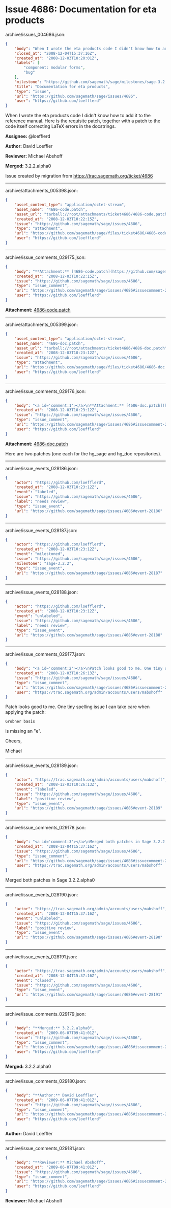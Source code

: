 # Issue 4686: Documentation for eta products

archive/issues_004686.json:
```json
{
    "body": "When I wrote the eta products code I didn't know how to add it to the reference manual. Here is the requisite patch, together with a patch to the code itself correcting LaTeX errors in the docstrings.\n\n**Assignee:** @loefflerd\n\n**Author:** David Loeffler\n\n**Reviewer:** Michael Abshoff\n\n**Merged:** 3.2.2.alpha0\n\nIssue created by migration from https://trac.sagemath.org/ticket/4686\n\n",
    "closed_at": "2008-12-04T15:37:16Z",
    "created_at": "2008-12-03T10:20:01Z",
    "labels": [
        "component: modular forms",
        "bug"
    ],
    "milestone": "https://github.com/sagemath/sage/milestones/sage-3.2.2",
    "title": "Documentation for eta products",
    "type": "issue",
    "url": "https://github.com/sagemath/sage/issues/4686",
    "user": "https://github.com/loefflerd"
}
```
When I wrote the eta products code I didn't know how to add it to the reference manual. Here is the requisite patch, together with a patch to the code itself correcting LaTeX errors in the docstrings.

**Assignee:** @loefflerd

**Author:** David Loeffler

**Reviewer:** Michael Abshoff

**Merged:** 3.2.2.alpha0

Issue created by migration from https://trac.sagemath.org/ticket/4686





---

archive/attachments_005398.json:
```json
{
    "asset_content_type": "application/octet-stream",
    "asset_name": "4686-code.patch",
    "asset_url": "tarball://root/attachments/ticket4686/4686-code.patch",
    "created_at": "2008-12-03T10:22:15Z",
    "issue": "https://github.com/sagemath/sage/issues/4686",
    "type": "attachment",
    "url": "https://github.com/sagemath/sage/files/ticket4686/4686-code.patch",
    "user": "https://github.com/loefflerd"
}
```



---

archive/issue_comments_029175.json:
```json
{
    "body": "**Attachment:** [4686-code.patch](https://github.com/sagemath/sage/files/ticket4686/4686-code.patch)",
    "created_at": "2008-12-03T10:22:15Z",
    "issue": "https://github.com/sagemath/sage/issues/4686",
    "type": "issue_comment",
    "url": "https://github.com/sagemath/sage/issues/4686#issuecomment-29175",
    "user": "https://github.com/loefflerd"
}
```

**Attachment:** [4686-code.patch](https://github.com/sagemath/sage/files/ticket4686/4686-code.patch)



---

archive/attachments_005399.json:
```json
{
    "asset_content_type": "application/octet-stream",
    "asset_name": "4686-doc.patch",
    "asset_url": "tarball://root/attachments/ticket4686/4686-doc.patch",
    "created_at": "2008-12-03T10:23:12Z",
    "issue": "https://github.com/sagemath/sage/issues/4686",
    "type": "attachment",
    "url": "https://github.com/sagemath/sage/files/ticket4686/4686-doc.patch",
    "user": "https://github.com/loefflerd"
}
```



---

archive/issue_comments_029176.json:
```json
{
    "body": "<a id='comment:1'></a>\n**Attachment:** [4686-doc.patch](https://github.com/sagemath/sage/files/ticket4686/4686-doc.patch)\n\nHere are two patches (one each for the hg_sage and hg_doc repositories).",
    "created_at": "2008-12-03T10:23:12Z",
    "issue": "https://github.com/sagemath/sage/issues/4686",
    "type": "issue_comment",
    "url": "https://github.com/sagemath/sage/issues/4686#issuecomment-29176",
    "user": "https://github.com/loefflerd"
}
```

<a id='comment:1'></a>
**Attachment:** [4686-doc.patch](https://github.com/sagemath/sage/files/ticket4686/4686-doc.patch)

Here are two patches (one each for the hg_sage and hg_doc repositories).



---

archive/issue_events_028186.json:
```json
{
    "actor": "https://github.com/loefflerd",
    "created_at": "2008-12-03T10:23:12Z",
    "event": "labeled",
    "issue": "https://github.com/sagemath/sage/issues/4686",
    "label": "needs review",
    "type": "issue_event",
    "url": "https://github.com/sagemath/sage/issues/4686#event-28186"
}
```



---

archive/issue_events_028187.json:
```json
{
    "actor": "https://github.com/loefflerd",
    "created_at": "2008-12-03T10:23:12Z",
    "event": "milestoned",
    "issue": "https://github.com/sagemath/sage/issues/4686",
    "milestone": "sage-3.2.2",
    "type": "issue_event",
    "url": "https://github.com/sagemath/sage/issues/4686#event-28187"
}
```



---

archive/issue_events_028188.json:
```json
{
    "actor": "https://github.com/loefflerd",
    "created_at": "2008-12-03T10:23:12Z",
    "event": "unlabeled",
    "issue": "https://github.com/sagemath/sage/issues/4686",
    "label": "needs review",
    "type": "issue_event",
    "url": "https://github.com/sagemath/sage/issues/4686#event-28188"
}
```



---

archive/issue_comments_029177.json:
```json
{
    "body": "<a id='comment:2'></a>\nPatch looks good to me. One tiny spelling issue I can take care when applying the patch:\n\n```\nGrobner basis\n```\nis missing an \"e\".\n\nCheers,\n\nMichael",
    "created_at": "2008-12-03T10:26:13Z",
    "issue": "https://github.com/sagemath/sage/issues/4686",
    "type": "issue_comment",
    "url": "https://github.com/sagemath/sage/issues/4686#issuecomment-29177",
    "user": "https://trac.sagemath.org/admin/accounts/users/mabshoff"
}
```

<a id='comment:2'></a>
Patch looks good to me. One tiny spelling issue I can take care when applying the patch:

```
Grobner basis
```
is missing an "e".

Cheers,

Michael



---

archive/issue_events_028189.json:
```json
{
    "actor": "https://trac.sagemath.org/admin/accounts/users/mabshoff",
    "created_at": "2008-12-03T10:26:13Z",
    "event": "labeled",
    "issue": "https://github.com/sagemath/sage/issues/4686",
    "label": "positive review",
    "type": "issue_event",
    "url": "https://github.com/sagemath/sage/issues/4686#event-28189"
}
```



---

archive/issue_comments_029178.json:
```json
{
    "body": "<a id='comment:3'></a>\nMerged both patches in Sage 3.2.2.alpha0",
    "created_at": "2008-12-04T15:37:16Z",
    "issue": "https://github.com/sagemath/sage/issues/4686",
    "type": "issue_comment",
    "url": "https://github.com/sagemath/sage/issues/4686#issuecomment-29178",
    "user": "https://trac.sagemath.org/admin/accounts/users/mabshoff"
}
```

<a id='comment:3'></a>
Merged both patches in Sage 3.2.2.alpha0



---

archive/issue_events_028190.json:
```json
{
    "actor": "https://trac.sagemath.org/admin/accounts/users/mabshoff",
    "created_at": "2008-12-04T15:37:16Z",
    "event": "unlabeled",
    "issue": "https://github.com/sagemath/sage/issues/4686",
    "label": "positive review",
    "type": "issue_event",
    "url": "https://github.com/sagemath/sage/issues/4686#event-28190"
}
```



---

archive/issue_events_028191.json:
```json
{
    "actor": "https://trac.sagemath.org/admin/accounts/users/mabshoff",
    "created_at": "2008-12-04T15:37:16Z",
    "event": "closed",
    "issue": "https://github.com/sagemath/sage/issues/4686",
    "type": "issue_event",
    "url": "https://github.com/sagemath/sage/issues/4686#event-28191"
}
```



---

archive/issue_comments_029179.json:
```json
{
    "body": "**Merged:** 3.2.2.alpha0",
    "created_at": "2009-06-07T09:41:01Z",
    "issue": "https://github.com/sagemath/sage/issues/4686",
    "type": "issue_comment",
    "url": "https://github.com/sagemath/sage/issues/4686#issuecomment-29179",
    "user": "https://github.com/loefflerd"
}
```

**Merged:** 3.2.2.alpha0



---

archive/issue_comments_029180.json:
```json
{
    "body": "**Author:** David Loeffler",
    "created_at": "2009-06-07T09:41:01Z",
    "issue": "https://github.com/sagemath/sage/issues/4686",
    "type": "issue_comment",
    "url": "https://github.com/sagemath/sage/issues/4686#issuecomment-29180",
    "user": "https://github.com/loefflerd"
}
```

**Author:** David Loeffler



---

archive/issue_comments_029181.json:
```json
{
    "body": "**Reviewer:** Michael Abshoff",
    "created_at": "2009-06-07T09:41:01Z",
    "issue": "https://github.com/sagemath/sage/issues/4686",
    "type": "issue_comment",
    "url": "https://github.com/sagemath/sage/issues/4686#issuecomment-29181",
    "user": "https://github.com/loefflerd"
}
```

**Reviewer:** Michael Abshoff
